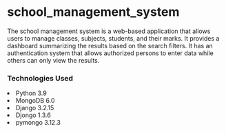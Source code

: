 # school_management_system
<p> The school management system is a web-based application that allows users to manage classes, subjects, students, and their marks. It provides a dashboard summarizing the results based on the search filters. It has an authentication system that allows authorized persons to enter data while others can only view the results.</p>
<h3>Technologies Used</h3>
<li>Python 3.9</li>
<li>MongoDB 6.0</li>
<li>Django 3.2.15</li>
<li>Djongo 1.3.6</li>
<li>pymongo 3.12.3</li>
